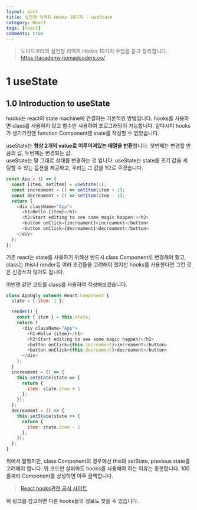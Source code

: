 ```yaml
---
layout: post
title: 실전형 리액트 Hooks 10가지 - useState
category: React
tags: [React]
comments: true
---
```


> 노마드코더의 실전형 리액트 Hooks 10가지 수업을 듣고 정리합니다. <https://academy.nomadcoders.co/>

# 1 useState

## 1.0 Introduction to useState

hooks는 react의 state machine에 연결하는 기본적인 방법입니다. hooks를 사용하면 class를 사용하지 않고 함수만 사용하여 프로그래밍이 가능합니다. 알다시피 hooks가 생기기전엔 function Component엔 state를 작성할 수 없었습니다.  

useState는 **항상 2개의 value로 이루어져있는 배열을 반환**합니다. 첫번째는 변경할 만큼의 값, 두번째는 변경되는 값.  
useState는 말 그대로 상태를 변경하는 것 입니다. useState는 state를 초기 값을 세팅할 수 있는 옵션을 제공하고, 우리는 그 값을 1으로 주겠습니다. 

```javascript
const App = () => {
  const [item, setItem] = useState(1);
  const increament = () => setItem(item + 1);
  const decreament = () => setItem(item - 1);
  return (
    <div className="App">
      <h1>Hello {item}</h1>
      <h2>Start editing to see some magic happen!</h2>
      <button onClick={increament}>increament</button>
      <button onClick={decreament}>decreament</button>
    </div>
  );
};
```

기존 react는 state를 사용하기 위해선 반드시 class Component로 변경해야 했고, class는 this나 render등 여러 조건들을 고려해야 했지만 hooks를 사용한다면 그런 것은 신경쓰지 않아도 됩니다.

이번엔 같은 코드를 class를 사용하여 작성해보겠습니다.

```javascript
class AppUgly extends React.Component {
  state = { item: 1 };

  render() {
    const { item } = this.state;
    return (
      <div className="App">
        <h1>Hello {item}</h1>
        <h2>Start editing to see some magic happen!</h2>
        <button onClick={this.increament}>increament</button>
        <button onClick={this.decreament}>decreament</button>
      </div>
    );
  }
  increament = () => {
    this.setState(state => {
      return {
        item: state.item + 1
      };
    });
  };
  decreament = () => {
    this.setState(state => {
      return {
        item: state.item - 1
      };
    });
  };
}
```

위에서 말했지만, class Component의 경우에선 this와 setState, previous state를 고려해야 합니다.
위 코드만 살펴봐도 hooks를 사용해야 하는 이유는 충분합니다. 100줄짜리 Component를 상상하면 아주 끔찍합니다.  

> [React hooks관련 공식 사이트](https://reactjs.org/docs/hooks-reference.html)

위 링크를 참고하면 다른 hooks들의 정보도 찾을 수 있습니다.